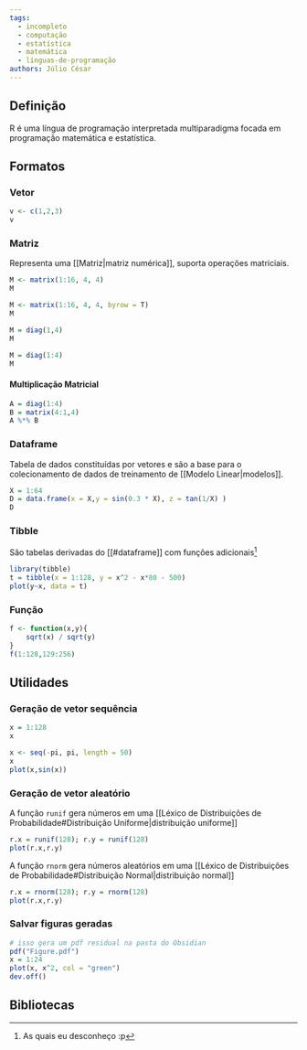 ```yaml
---
tags:
  - incompleto
  - computação
  - estatística
  - matemática
  - línguas-de-programação
authors: Júlio César
---
```

## Definição

R é uma língua de programação interpretada multiparadigma focada em programação matemática e estatística.
## Formatos

### Vetor
```R
v <- c(1,2,3)
v
```
### Matriz
Representa uma [[Matriz|matriz numérica]], suporta operações matriciais.
```R
M <- matrix(1:16, 4, 4)
M
```
```R
M <- matrix(1:16, 4, 4, byrow = T)
M
```
```R
M = diag(1,4)
M
```
```R
M = diag(1:4)
M
```
#### Multiplicação Matricial
```R
A = diag(1:4)
B = matrix(4:1,4)
A %*% B
```
### Dataframe
Tabela de dados constituídas por vetores e são a base para o colecionamento de dados de treinamento de [[Modelo Linear|modelos]].
```r
X = 1:64
D = data.frame(x = X,y = sin(0.3 * X), z = tan(1/X) )
D
```
### Tibble
São tabelas derivadas do [[#dataframe]] com funções adicionais[^1]
```r
library(tibble)
t = tibble(x = 1:128, y = x^2 - x*80 - 500)
plot(y~x, data = t)
```
### Função

```R
f <- function(x,y){
	sqrt(x) / sqrt(y)
}
f(1:128,129:256)
```
## Utilidades

### Geração de vetor sequência
```R
x = 1:128
x
```

```R
x <- seq(-pi, pi, length = 50)
x
plot(x,sin(x))
```

### Geração de vetor aleatório
A função `runif` gera números em uma [[Léxico de Distribuições de Probabilidade#Distribuição Uniforme|distribuição uniforme]]

```R
r.x = runif(128); r.y = runif(128)
plot(r.x,r.y)
```

A função `rnorm` gera números aleatórios em uma [[Léxico de Distribuições de Probabilidade#Distribuição Normal|distribuição normal]]
```R
r.x = rnorm(128); r.y = rnorm(128)
plot(r.x,r.y)
```
### Salvar figuras geradas
```R
# isso gera um pdf residual na pasta do Obsidian
pdf("Figure.pdf")
x = 1:24
plot(x, x^2, col = "green")
dev.off()
```
## Bibliotecas


[^1]: As quais eu desconheço :p
